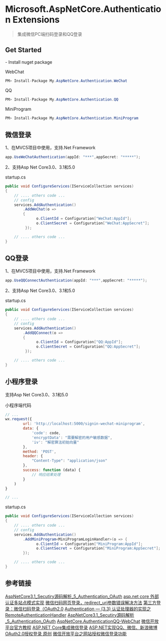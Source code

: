 # **Microsoft.AspNetCore.Authentication Extensions**

> 集成微信PC端扫码登录和QQ登录

## Get Started

\- Install nuget package

 WebChat

```c#
PM> Install-Package My.AspNetCore.Authentication.WeChat
  ```

QQ

```c#
PM> Install-Package My.AspNetCore.Authentication.QQ
```

MiniProgram

```c#
PM> Install-Package My.AspNetCore.Authentication.MiniProgram
```

## 微信登录

1、在MVC5项目中使用，支持.Net Framework

```c#
app.UseWeChatAuthentication(appId: "***",appSecret: "*****");
```

2、支持Asp Net Core3.0、3.1和5.0

startup.cs

```c#
public void ConfigureServices(IServiceCollection services)
{
    // .... others code ...
    // config 
    services.AddAuthentication() 
        .AddWeChat(o =>
        {
              o.ClientId = Configuration["WeChat:AppId"];
              o.ClientSecret = Configuration["WeChat:AppSecret"];
         });

    // .... others code ...
}
```

## QQ登录

1、在MVC5项目中使用，支持.Net Framework

```c#
app.UseQQConnectAuthentication(appId: "***",appSecret: "*****");
```

2、支持Asp Net Core3.0、3.1和5.0

startup.cs

```c#
public void ConfigureServices(IServiceCollection services)
{
    // .... others code ...
    // config 
    services.AddAuthentication() 
        .AddQQConnect(o =>
        {
              o.ClientId = Configuration["QQ:AppId"];
              o.ClientSecret = Configuration["QQ:AppSecret"];
         });

    // .... others code ...
}
```

## 小程序登录

支持Asp Net Core3.0、3.1和5.0

小程序端代码

```javascript
// ...
wx.request({
        url: 'http://localhost:5000/signin-wechat-miniprogram',
        data: {
            'code': code,
            'encryptData': "需要解密的用户敏感数据",
            'iv': "解密算法初始向量"
        },
        method: 'POST',
        header: {
            "Content-Type": "application/json"
        },
        success: function (data) {
            // 响应结果处理
        }
    )
}

// ...
```

startup.cs

```c#
public void ConfigureServices(IServiceCollection services)
{
    // .... others code ...
    // config 
    services.AddAuthentication() 
        .AddMiniProgram<MiniProgramLoginHandler>(o => {
              o.ClientId = Configuration["MiniProgram:AppId"];
              o.ClientSecret = Configuration["MiniProgram:AppSecret"];
        });

    // .... others code ...
}
```

## 参考链接

[AspNetCore3.1_Secutiry源码解析_5_Authentication_OAuth](https://www.cnblogs.com/holdengong/p/12563558.html)
[asp.net core 外部认证多站点模式实现](https://www.cnblogs.com/passingwind/p/9511022.html)
[微信扫码网页登录，redirect_uri参数错误解决方法](https://www.cnblogs.com/zmdComeOn/p/12727308.html)
[第三方登录：微信扫码登录（OAuth2.0](https://cloud.tencent.com/developer/article/1447723)
[Authentication — (3.3) 认证处理器的实现之RemoteAuthenticationHandler](https://mp.weixin.qq.com/s/t0PsP0hZ5HSZtitzLODkQw)
[AspNetCore3.1_Secutiry源码解析_5_Authentication_OAuth](https://www.cnblogs.com/holdengong/p/12563558.html)
[AspNetCore.AuthenticationQQ-WebChat](https://github.com/jxnkwlp/AspNetCore.AuthenticationQQ-WebChat)
[微信开放平台官方教程](https://developers.weixin.qq.com/doc/oplatform/Website_App/WeChat_Login/Wechat_Login.html)
[ASP.NET Core集成微信登录](https://www.jb51.net/article/91575.htm)
[ASP.NET实现QQ、微信、新浪微博OAuth2.0授权登录 原创](https://www.jb51.net/article/81624.htm)
[微信开放平台之网站授权微信登录功能](https://www.jb51.net/article/72666.htm)
